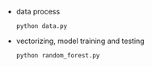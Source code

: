 - data process

  ```
  python data.py
  ```

- vectorizing, model training and testing

  ```
  python random_forest.py
  ```

  

